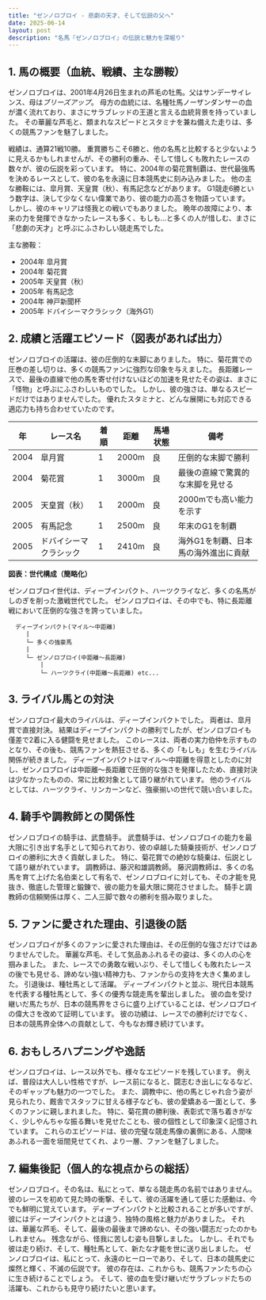 ```yaml
---
title: "ゼンノロブロイ - 悲劇の天才、そして伝説の父へ"
date: 2025-06-14
layout: post
description: "名馬『ゼンノロブロイ』の伝説と魅力を深堀り"
---
```


## 1. 馬の概要（血統、戦績、主な勝鞍）

ゼンノロブロイは、2001年4月26日生まれの芦毛の牡馬。父はサンデーサイレンス、母は*ブリーズアップ*。  母方の血統には、名種牡馬ノーザンダンサーの血が濃く流れており、まさにサラブレッドの王道と言える血統背景を持っていました。  その華麗な芦毛と、類まれなスピードとスタミナを兼ね備えた走りは、多くの競馬ファンを魅了しました。

戦績は、通算21戦10勝。  重賞勝ちこそ6勝と、他の名馬と比較すると少ないように見えるかもしれませんが、その勝利の重み、そして惜しくも敗れたレースの数々が、彼の伝説を彩っています。  特に、2004年の菊花賞制覇は、世代最強馬を決めるレースとして、彼の名を永遠に日本競馬史に刻み込みました。  他の主な勝鞍には、皐月賞、天皇賞（秋）、有馬記念などがあります。  G1競走6勝という数字は、決して少なくない偉業であり、彼の能力の高さを物語っています。  しかし、彼のキャリアは怪我との戦いでもありました。  晩年の故障により、本来の力を発揮できなかったレースも多く、もしも…と多くの人が惜しむ、まさに「悲劇の天才」と呼ぶにふさわしい競走馬でした。

主な勝鞍：

* 2004年 皐月賞
* 2004年 菊花賞
* 2005年 天皇賞（秋）
* 2005年 有馬記念
* 2004年 神戸新聞杯
* 2005年 ドバイシーマクラシック（海外G1）


## 2. 成績と活躍エピソード（図表があれば出力）

ゼンノロブロイの活躍は、彼の圧倒的な末脚にありました。  特に、菊花賞での圧巻の差し切りは、多くの競馬ファンに強烈な印象を与えました。  長距離レースで、最後の直線で他の馬を寄せ付けないほどの加速を見せたその姿は、まさに「怪物」と呼ぶにふさわしいものでした。  しかし、彼の強さは、単なるスピードだけではありませんでした。  優れたスタミナと、どんな展開にも対応できる適応力も持ち合わせていたのです。


| 年 | レース名          | 着順 | 距離 | 馬場状態 | 備考                               |
|---|-----------------|-----|-----|--------|------------------------------------|
| 2004 | 皐月賞          | 1   | 2000m| 良      | 圧倒的な末脚で勝利                   |
| 2004 | 菊花賞          | 1   | 3000m| 良      | 最後の直線で驚異的な末脚を見せる       |
| 2005 | 天皇賞（秋）    | 1   | 2000m| 良      | 2000mでも高い能力を示す              |
| 2005 | 有馬記念        | 1   | 2500m| 良      | 年末のG1を制覇                         |
| 2005 | ドバイシーマクラシック | 1   | 2410m| 良      | 海外G1を制覇、日本馬の海外進出に貢献 |


**図表：世代構成（簡略化）**

ゼンノロブロイ世代は、ディープインパクト、ハーツクライなど、多くの名馬がしのぎを削った激戦世代でした。  ゼンノロブロイは、その中でも、特に長距離戦において圧倒的な強さを誇っていました。

```
  ディープインパクト(マイル～中距離)
     |
     └─ 多くの強豪馬
     |
     └─ ゼンノロブロイ(中距離～長距離)
         |
         └─ ハーツクライ(中距離～長距離) etc...
```


## 3. ライバル馬との対決

ゼンノロブロイ最大のライバルは、ディープインパクトでした。  両者は、皐月賞で直接対決。  結果はディープインパクトの勝利でしたが、ゼンノロブロイも僅差で2着に入る健闘を見せました。  このレースは、両者の実力伯仲を示すものとなり、その後も、競馬ファンを熱狂させる、多くの「もしも」を生むライバル関係が続きました。  ディープインパクトはマイル～中距離を得意としたのに対し、ゼンノロブロイは中距離～長距離で圧倒的な強さを発揮したため、直接対決は少なかったものの、常に比較対象として語り継がれています。  他のライバルとしては、ハーツクライ、リンカーンなど、強豪揃いの世代で競い合いました。


## 4. 騎手や調教師との関係性

ゼンノロブロイの騎手は、武豊騎手。  武豊騎手は、ゼンノロブロイの能力を最大限に引き出す名手として知られており、彼の卓越した騎乗技術が、ゼンノロブロイの勝利に大きく貢献しました。  特に、菊花賞での絶妙な騎乗は、伝説として語り継がれています。  調教師は、藤沢和雄調教師。  藤沢調教師は、多くの名馬を育て上げた名伯楽として有名で、ゼンノロブロイに対しても、その才能を見抜き、徹底した管理と鍛錬で、彼の能力を最大限に開花させました。  騎手と調教師の信頼関係は厚く、二人三脚で数々の勝利を掴み取りました。


## 5. ファンに愛された理由、引退後の話

ゼンノロブロイが多くのファンに愛された理由は、その圧倒的な強さだけではありませんでした。  華麗な芦毛、そして気品あふれるその姿は、多くの人の心を掴みました。  また、レースでの勇敢な戦いぶり、そして惜しくも敗れたレースの後でも見せる、諦めない強い精神力も、ファンからの支持を大きく集めました。  引退後は、種牡馬として活躍。  ディープインパクトと並ぶ、現代日本競馬を代表する種牡馬として、多くの優秀な競走馬を輩出しました。  彼の血を受け継いだ馬たちが、日本の競馬界をさらに盛り上げていることは、ゼンノロブロイの偉大さを改めて証明しています。  彼の功績は、レースでの勝利だけでなく、日本の競馬界全体への貢献として、今もなお輝き続けています。


## 6. おもしろハプニングや逸話

ゼンノロブロイは、レース以外でも、様々なエピソードを残しています。  例えば、普段は大人しい性格ですが、レース前になると、闘志むき出しになるなど、そのギャップも魅力の一つでした。  また、調教中に、他の馬とじゃれ合う姿が見られたり、厩舎でスタッフに甘える様子なども、彼の愛嬌ある一面として、多くのファンに親しまれました。  特に、菊花賞の勝利後、表彰式で落ち着きがなく、少しやんちゃな振る舞いを見せたことも、彼の個性として印象深く記憶されています。  これらのエピソードは、彼の完璧な競走馬像の裏側にある、人間味あふれる一面を垣間見せてくれ、より一層、ファンを魅了しました。


## 7. 編集後記（個人的な視点からの総括）

ゼンノロブロイ。その名は、私にとって、単なる競走馬の名前ではありません。  彼のレースを初めて見た時の衝撃、そして、彼の活躍を通して感じた感動は、今でも鮮明に覚えています。  ディープインパクトと比較されることが多いですが、彼にはディープインパクトとは違う、独特の風格と魅力がありました。  それは、華麗な芦毛、そして、最後の最後まで諦めない、その強い闘志だったのかもしれません。  残念ながら、怪我に苦しむ姿も目撃しました。  しかし、それでも彼は走り続け、そして、種牡馬として、新たな才能を世に送り出しました。  ゼンノロブロイは、私にとって、永遠のヒーローであり、そして、日本の競馬史に燦然と輝く、不滅の伝説です。  彼の存在は、これからも、競馬ファンたちの心に生き続けることでしょう。  そして、彼の血を受け継いだサラブレッドたちの活躍も、これからも見守り続けたいと思います。

